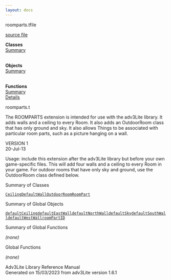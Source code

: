 ```yaml
---
layout: docs
---
```

<span class="title">roomparts.t</span><span class="type">file</span>

[source file](../source/roomparts.t.html)

**Classes**  
[Summary](#_ClassSummary_)  
 

**Objects**  
[Summary](#_ObjectSummary_)  
 

**Functions**  
[Summary](#_FunctionSummary_)  
[Details](#_Functions_)



roomparts.t

The ROOMPARTS extension is intended for use with the adv3Lite library.
It adds walls and a ceiling to every Room. It also adds an OutdoorRoom
class that has only ground and sky. It also allows Things to be
associated with particular room parts, such as a picture hanging on a
wall.

VERSION 1  
20-Jul-13

Usage: include this extension after the adv3Lite library but before your
own game-specific files. This will add four walls and a ceiling to every
Room in your game. For outdoor rooms that have only sky and ground, use
the OutdoorRoom class defined below.



<span id="_ClassSummary_"></span>



<span class="hdln">Summary of Classes</span>  



[`Ceiling`](../object/Ceiling.html)[`DefaultWall`](../object/DefaultWall.html)[`OutdoorRoom`](../object/OutdoorRoom.html)[`RoomPart`](../object/RoomPart.html)
<span id="_ObjectSummary_"></span>



<span class="hdln">Summary of Global Objects</span>  



[`defaultCeiling`](../object/defaultCeiling.html)[`defaultEastWall`](../object/defaultEastWall.html)[`defaultNorthWall`](../object/defaultNorthWall.html)[`defaultSky`](../object/defaultSky.html)[`defaultSouthWall`](../object/defaultSouthWall.html)[`defaultWestWall`](../object/defaultWestWall.html)[`roomPartID`](../object/roomPartID.html)
<span id="FunctionSummary_"></span>



<span class="hdln">Summary of Global Functions</span>  



*(none)* <span id="_Functions_"></span>



<span class="hdln">Global Functions</span>  



*(none)*



Adv3Lite Library Reference Manual  
Generated on 15/03/2023 from adv3Lite version 1.6.1


